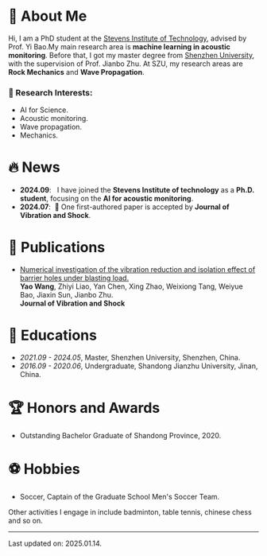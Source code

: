 

# 🧐 About Me
Hi, I am a PhD student at the [Stevens Institute of Technology](https://www.stevens.edu/), advised by Prof. Yi Bao.My main research area is **machine learning in acoustic monitoring**. Before that, I got my master degree from [Shenzhen University](((https://en.szu.edu.cn/))), with the supervision of Prof. Jianbo Zhu. At SZU, my research areas are **Rock Mechanics** and **Wave Propagation**.

### 🤔 Research Interests:
* AI for Science.
* Acoustic monitoring.
* Wave propagation.
* Mechanics.

# 🔥 News
<div class="scrollable">
 <ul>
<li><strong>2024.09</strong>: &nbsp; I have joined the <strong>Stevens Institute of technology</strong> as a <strong>Ph.D. student</strong>, focusing on the  <strong>AI for acoustic monitoring</strong>. </li>
<li><strong>2024.07</strong>: &nbsp;🎉 One first-authored paper is accepted by <strong>Journal of Vibration and Shock</strong>. </li>
</ul>
</div>

# 📝 Publications 

* [Numerical investigation of the vibration reduction and isolation effect of barrier holes under blasting load.](https://jvs.sjtu.edu.cn/EN/Y2025/V44/I2/40)\
**Yao Wang**, Zhiyi Liao, Yan Chen, Xing Zhao, Weixiong Tang, Weiyue Bao, Jiaxin Sun, Jianbo Zhu. \
**Journal of Vibration and Shock**


[//]: # (<div class='paper-box'><div class='paper-box-image'><div><div class="badge">CVPR 2016</div><img src='images/500x300.png' alt="sym" width="100%"></div></div>)

[//]: # (<div class='paper-box-text' markdown="1">)

[//]: # ()
[//]: # ([Deep Residual Learning for Image Recognition]&#40;https://openaccess.thecvf.com/content_cvpr_2016/papers/He_Deep_Residual_Learning_CVPR_2016_paper.pdf&#41;)

[//]: # ()
[//]: # (**Kaiming He**, Xiangyu Zhang, Shaoqing Ren, Jian Sun)

[//]: # ()
[//]: # ([**Project**]&#40;https://scholar.google.com/citations?view_op=view_citation&hl=zh-CN&user=DhtAFkwAAAAJ&citation_for_view=DhtAFkwAAAAJ:ALROH1vI_8AC&#41; <strong><span class='show_paper_citations' data='DhtAFkwAAAAJ:ALROH1vI_8AC'></span></strong>)

[//]: # (- Lorem ipsum dolor sit amet, consectetur adipiscing elit. Vivamus ornare aliquet ipsum, ac tempus justo dapibus sit amet. )

[//]: # (</div>)

[//]: # (</div>)

# 📖 Educations
- *2021.09 - 2024.05*, Master, Shenzhen University, Shenzhen, China. 
- *2016.09 - 2020.06*, Undergraduate, Shandong Jianzhu University, Jinan, China. 

[//]: # (# 💬 Invited Talks)

[//]: # (- *2021.06*, Lorem ipsum dolor sit amet, consectetur adipiscing elit. Vivamus ornare aliquet ipsum, ac tempus justo dapibus sit amet. )

[//]: # (- *2021.03*, Lorem ipsum dolor sit amet, consectetur adipiscing elit. Vivamus ornare aliquet ipsum, ac tempus justo dapibus sit amet.  \| [\[video\]]&#40;https://github.com/&#41;)

# 🏆 Honors and Awards
- Outstanding Bachelor Graduate of Shandong Province, 2020. 

# ⚽ Hobbies
- Soccer, Captain of the Graduate School Men's Soccer Team. 

Other activities I engage in include badminton,  table tennis, chinese chess and so on.


 </ul>
 </div>

 <div>

-----------------------------------------

</div>

Last updated on: 2025.01.14.
